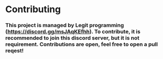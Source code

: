 # Contributing
### This project is managed by **Legit programming** (https://discord.gg/msJAqKEfhh). To contribute, it is recommended to join this discord server, but it is not  requirement. Contributions are open, feel free to open a pull reqest!
